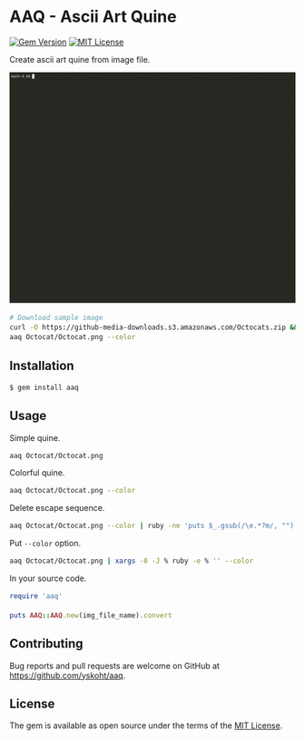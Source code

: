 
# AAQ - Ascii Art Quine

[![Gem Version](https://badge.fury.io/rb/aaq.svg)](https://badge.fury.io/rb/aaq)
[![MIT License](https://img.shields.io/github/license/mashape/apistatus.svg)](LICENSE)

Create ascii art quine from image file.

![Demo.gif](https://github.com/yskoht/aaq/raw/gif/demo.gif)

```sh
# Download sample image
curl -O https://github-media-downloads.s3.amazonaws.com/Octocats.zip && unzip Octocats.zip
aaq Octocat/Octocat.png --color
```

## Installation

```sh
$ gem install aaq
```

## Usage

Simple quine.

```sh
aaq Octocat/Octocat.png
```

Colorful quine.

```sh
aaq Octocat/Octocat.png --color
```

Delete escape sequence.

```sh
aaq Octocat/Octocat.png --color | ruby -ne 'puts $_.gsub(/\e.*?m/, "")' | ruby
```

Put `--color` option.

```sh
aaq Octocat/Octocat.png | xargs -0 -J % ruby -e % '' --color
```

In your source code.

```ruby
require 'aaq'

puts AAQ::AAQ.new(img_file_name).convert
```

## Contributing

Bug reports and pull requests are welcome on GitHub at https://github.com/yskoht/aaq.

## License

The gem is available as open source under the terms of the [MIT License](https://opensource.org/licenses/MIT).

